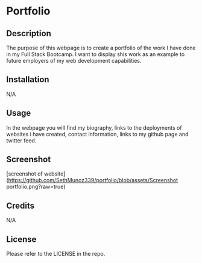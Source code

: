 # Portfolio

## Description

The purpose of this webpage is to create a portfolio of the work I have done in my Full Stack Bootcamp. I want to display shis work as an example to future employers of my web development capabilities.

## Installation

N/A

## Usage

In the webpage you will find my biography, links to the deployments of websites i have created, contact information, links to my github page and twitter feed.

## Screenshot

[screenshot of website](https://github.com/SethMunoz339/portfolio/blob/assets/Screenshot portfolio.png?raw=true)

## Credits

N/A

## License

Please refer to the LICENSE in the repo.
